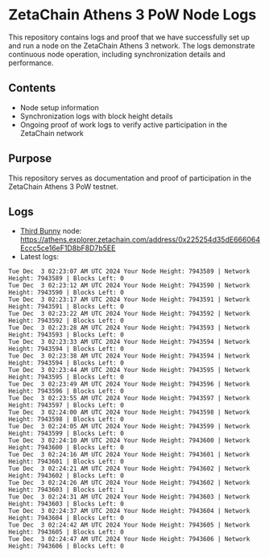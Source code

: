 # ZetaChain Athens 3 PoW Node Logs
This repository contains logs and proof that we have successfully set up and run a node on the ZetaChain Athens 3 network. The logs demonstrate continuous node operation, including synchronization details and performance.

## Contents
- Node setup information
- Synchronization logs with block height details
- Ongoing proof of work logs to verify active participation in the ZetaChain network

## Purpose
This repository serves as documentation and proof of participation in the ZetaChain Athens 3 PoW testnet.

## Logs

- [Third Bunny](https://thirdbunny.xyz/) node: https://athens.explorer.zetachain.com/address/0x225254d35dE666064Eccc5ce16eF1D8bF8D7b5EE
- Latest logs:
```
Tue Dec  3 02:23:07 AM UTC 2024 Your Node Height: 7943589 | Network Height: 7943589 | Blocks Left: 0
Tue Dec  3 02:23:12 AM UTC 2024 Your Node Height: 7943590 | Network Height: 7943590 | Blocks Left: 0
Tue Dec  3 02:23:17 AM UTC 2024 Your Node Height: 7943591 | Network Height: 7943591 | Blocks Left: 0
Tue Dec  3 02:23:22 AM UTC 2024 Your Node Height: 7943592 | Network Height: 7943592 | Blocks Left: 0
Tue Dec  3 02:23:28 AM UTC 2024 Your Node Height: 7943593 | Network Height: 7943593 | Blocks Left: 0
Tue Dec  3 02:23:33 AM UTC 2024 Your Node Height: 7943594 | Network Height: 7943594 | Blocks Left: 0
Tue Dec  3 02:23:38 AM UTC 2024 Your Node Height: 7943594 | Network Height: 7943594 | Blocks Left: 0
Tue Dec  3 02:23:44 AM UTC 2024 Your Node Height: 7943595 | Network Height: 7943595 | Blocks Left: 0
Tue Dec  3 02:23:49 AM UTC 2024 Your Node Height: 7943596 | Network Height: 7943596 | Blocks Left: 0
Tue Dec  3 02:23:55 AM UTC 2024 Your Node Height: 7943597 | Network Height: 7943597 | Blocks Left: 0
Tue Dec  3 02:24:00 AM UTC 2024 Your Node Height: 7943598 | Network Height: 7943598 | Blocks Left: 0
Tue Dec  3 02:24:05 AM UTC 2024 Your Node Height: 7943599 | Network Height: 7943599 | Blocks Left: 0
Tue Dec  3 02:24:10 AM UTC 2024 Your Node Height: 7943600 | Network Height: 7943600 | Blocks Left: 0
Tue Dec  3 02:24:16 AM UTC 2024 Your Node Height: 7943601 | Network Height: 7943601 | Blocks Left: 0
Tue Dec  3 02:24:21 AM UTC 2024 Your Node Height: 7943602 | Network Height: 7943602 | Blocks Left: 0
Tue Dec  3 02:24:26 AM UTC 2024 Your Node Height: 7943602 | Network Height: 7943603 | Blocks Left: 1
Tue Dec  3 02:24:31 AM UTC 2024 Your Node Height: 7943603 | Network Height: 7943603 | Blocks Left: 0
Tue Dec  3 02:24:37 AM UTC 2024 Your Node Height: 7943604 | Network Height: 7943604 | Blocks Left: 0
Tue Dec  3 02:24:42 AM UTC 2024 Your Node Height: 7943605 | Network Height: 7943605 | Blocks Left: 0
Tue Dec  3 02:24:47 AM UTC 2024 Your Node Height: 7943606 | Network Height: 7943606 | Blocks Left: 0
```
